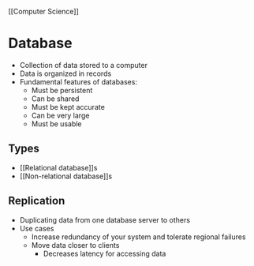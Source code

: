 [[Computer Science]]
# Database
- Collection of data stored to a computer
- Data is organized in records
- Fundamental features of databases:
	- Must be persistent
	- Can be shared
	- Must be kept accurate
	- Can be very large
	- Must be usable
## Types
- [[Relational database]]s
- [[Non-relational database]]s
## Replication
- Duplicating data from one database server to others
- Use cases
	- Increase redundancy of your system and tolerate regional failures
	- Move data closer to clients
		- Decreases latency for accessing data